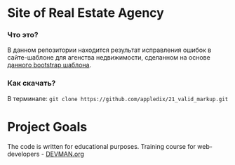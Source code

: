 # Site of Real Estate Agency

### Что это?
В данном репозитории находится результат исправления ошибок в сайте-шаблоне для агенства недвижимости, сделанном на основе [данного bootstrap шаблона](https://startbootstrap.com/template-overviews/stylish-portfolio/).
[](https://appledix.github.io/21_valid_markup/)

### Как скачать?
В терминале: `git clone https://github.com/appledix/21_valid_markup.git`

# Project Goals

The code is written for educational purposes. Training course for web-developers - [DEVMAN.org](https://devman.org)
